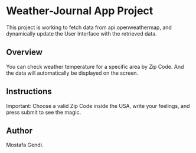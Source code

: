# Weather-Journal App Project
This project is working to fetch data from api.openweathermap, and dynamically update the User Interface with the retrieved data.
## Overview
You can check weather temperature for a specific area by Zip Code. And the data will automatically be displayed on the screen.
## Instructions
Important: Choose a valid Zip Code inside the USA, write your feelings, and press submit to see the magic.
## Author
Mostafa Gendi.
